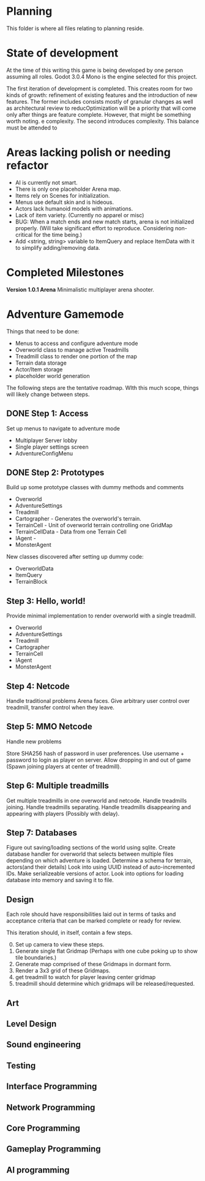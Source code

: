 # Planning

This folder is where all files relating to planning reside.

# State of development

At the time of this writing this game is being developed by
one person assuming all roles. Godot 3.0.4 Mono is the engine selected 
for this project.

The first iteration of development is completed. This creates room for
two kinds of growth: refinement of existing features and the introduction
of new features. The former includes consists mostly of granular changes
as well as architectural review to reducOptimization will be a priority that will come only after things are feature complete.  However, that might be something worth noting. e complexity. The second introduces
complexity. This balance must be attended to 

# Areas lacking polish or needing refactor
- AI is currently not smart.
- There is only one placeholder Arena map.
- Items rely on Scenes for initialization.
- Menus use default skin and is hideous.
- Actors lack humanoid models with animations.
- Lack of item variety. (Currently no apparel or misc)
- BUG: When a match ends and new match starts, arena is not initialized properly. (Will take significant effort to reproduce. Considering non-critical for the time being.)
- Add <string, string> variable to ItemQuery and replace ItemData with it to simplify adding/removing data.

# Completed Milestones

**Version 1.0.1 Arena**
Minimalistic multiplayer arena shooter.


# Adventure Gamemode

Things that need to be done:
- Menus to access and configure adventure mode
- Overworld class to manage active Treadmills
- Treadmill class to render one portion of the map
- Terrain data storage
- Actor/Item storage
- placeholder world generation

The following steps are the tentative roadmap. WIth this much scope, things will likely change between steps.

## DONE Step 1: Access

Set up menus to navigate to adventure mode
- Multiplayer Server lobby
- Single player settings screen
- AdventureConfigMenu


## DONE Step 2: Prototypes

Build up some prototype classes with dummy methods and comments
- Overworld
- AdventureSettings
- Treadmill
- Cartographer - Generates the overworld's terrain.
- TerrainCell - Unit of overworld terrain controlling one GridMap
- TerrainCellData - Data from one Terrain Cell
- IAgent - 
- MonsterAgent

New classes discovered after setting up dummy code:
- OverworldData
- ItemQuery
- TerrainBlock

## Step 3: Hello, world!

Provide minimal implementation to render overworld with a single treadmill.
- Overworld
- AdventureSettings
- Treadmill
- Cartographer
- TerrainCell
- IAgent
- MonsterAgent

## Step 4: Netcode

Handle traditional problems Arena faces.
Give arbitrary user control over treadmill, transfer control when they leave.


## Step 5: MMO Netcode
Handle new problems 

Store SHA256 hash of password in user preferences.
Use username + password to login as player on server.
Allow dropping in and out of game (Spawn joining players at center of treadmill).

## Step 6: Multiple treadmills

Get multiple treadmills in one overworld and netcode.
Handle treadmills joining.
Handle treadmills separating.
Handle treadmills disappearing and appearing with players (Possibly with delay).


## Step 7: Databases 

Figure out saving/loading sections of the world using sqlite.
Create database handler for overworld that selects between multiple files depending on which adventure is loaded.
Determine a schema for terrain, actors(and their details)
Look into using UUID instead of auto-incremented IDs.
Make serializeable versions of actor. 
Look into options for loading database into memory and saving it to file. 


## Design
Each role should have responsibilities laid out in terms of tasks and acceptance
criteria that can be marked complete or ready for review.

This iteration should, in itself, contain a few steps.

0. Set up camera to view these steps.
1. Generate single flat Gridmap (Perhaps with one cube poking up to show tile boundaries.)
2. Generate map comprised of these Gridmaps in dormant form.
3. Render a 3x3 grid of these Gridmaps.
4. get treadmill to watch for player leaving center gridmap
5. treadmill should determine which gridmaps will be released/requested.


## Art

## Level Design

## Sound engineering

## Testing

## Interface Programming

## Network Programming

## Core Programming

## Gameplay Programming

## AI programming
